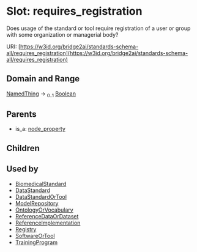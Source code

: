 
# Slot: requires_registration

Does usage of the standard or tool require registration of a user or group with some organization or managerial body?

URI: [https://w3id.org/bridge2ai/standards-schema-all/requires_registration](https://w3id.org/bridge2ai/standards-schema-all/requires_registration)


## Domain and Range

[NamedThing](NamedThing.md) &#8594;  <sub>0..1</sub> [Boolean](types/Boolean.md)

## Parents

 *  is_a: [node_property](node_property.md)

## Children


## Used by

 * [BiomedicalStandard](BiomedicalStandard.md)
 * [DataStandard](DataStandard.md)
 * [DataStandardOrTool](DataStandardOrTool.md)
 * [ModelRepository](ModelRepository.md)
 * [OntologyOrVocabulary](OntologyOrVocabulary.md)
 * [ReferenceDataOrDataset](ReferenceDataOrDataset.md)
 * [ReferenceImplementation](ReferenceImplementation.md)
 * [Registry](Registry.md)
 * [SoftwareOrTool](SoftwareOrTool.md)
 * [TrainingProgram](TrainingProgram.md)
